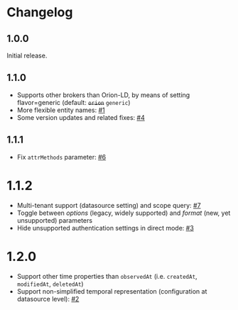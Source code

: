 # Changelog

## 1.0.0

Initial release.

## 1.1.0

* Supports other brokers than Orion-LD, by means of setting flavor=generic (default: ~~`orion`~~ `generic`)
* More flexible entity names: [#1](https://github.com/bfi-de/ngsild-grafana-datasource/issues/1)
* Some version updates and related fixes: [#4](https://github.com/bfi-de/ngsild-grafana-datasource/issues/4)

## 1.1.1

* Fix `attrMethods` parameter: [#6](https://github.com/bfi-de/ngsild-grafana-datasource/issues/6)

# 1.1.2

* Multi-tenant support (datasource setting) and scope query: [#7](https://github.com/bfi-de/ngsild-grafana-datasource/issues/7)
* Toggle between *options* (legacy, widely supported) and *format* (new, yet unsupported) parameters
* Hide unsupported authentication settings in direct mode: [#3](https://github.com/bfi-de/ngsild-grafana-datasource/issues/3)

# 1.2.0

* Support other time properties than `observedAt` (i.e. `createdAt`, `modifiedAt`, `deletedAt`)
* Support non-simplified temporal representation (configuration at datasource level): [#2](https://github.com/bfi-de/ngsild-grafana-datasource/issues/2)
